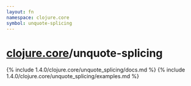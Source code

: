 ```yaml
---
layout: fn
namespace: clojure.core
symbol: unquote-splicing
---
```


# [clojure.core](../)/unquote-splicing

{% include 1.4.0/clojure.core/unquote_splicing/docs.md %}
{% include 1.4.0/clojure.core/unquote_splicing/examples.md %}

